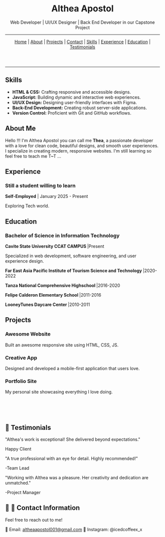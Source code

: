 <!DOCTYPE html>
<html lang="en">
  <meta charset="UTF-8">
  <meta name="viewport" content="width=device-width, initial-scale=1">
  <link rel="stylesheet" href="style.css">
<head>
  
</head>
<body>
<header class="responsive-header">
  <h1>Althea Apostol</h1>
  <p>Web Developer | UI/UX Designer | Back End Developer in our Capstone Project </p>
  <hr>
  <nav>
    <a href="#home">Home</a> | 
    <a href="#about">About</a> | 
    <a href="#projects">Projects</a> | 
    <a href="#contact">Contact</a> | 
    <a href="#skills">Skills</a> | 
    <a href="#experience">Experience</a> | 
    <a href="#education">Education</a> | 
    <a href="#testimonials">Testimonials</a>
  </nav>
</header>

<hr>

<section id="skills" class="skills">
  <h2>Skills</h2>
  <ul>
    <li><strong>HTML & CSS:</strong> Crafting responsive and accessible designs.</li>
    <li><strong>JavaScript:</strong> Building dynamic and interactive web experiences.</li>
    <li><strong>UI/UX Design:</strong> Designing user-friendly interfaces with Figma.</li>
    <li><strong>Back-End Development:</strong> Creating robust server-side applications.</li>
    <li><strong>Version Control:</strong> Proficient with Git and GitHub workflows.</li>
  </ul>
</section>

<section id="about" class="about">
  <h2>About Me</h2>
  <p>Hello !!! I'm Althea Apostol you can call me <strong>Thea</strong>, a passionate developer with a love for clean code, beautiful designs, and smooth user experiences. I specialize in creating modern, responsive websites. I'm still learning so feel free to teach me T~T ... </p>
</section>

<section id="experience" class="experience">
  <h2>Experience</h2>

  <div class="job">
    <h3>Still a student willing to learn </h3>
    <p><strong>Self-Employed</strong> | January 2025 - Present</p>
    <p>Exploring Tech world.</p>
  </div>
</section>

<section id="education" class="education">
  <h2>Education</h2>
  <div class="school">
    <h3>Bachelor of Science in Information Technology</h3>
    <p><strong>Cavite State University CCAT CAMPUS </strong> |Present</p>
    <p>Specialized in web development, software engineering, and user experience design.</p>
     <p><strong>Far East Asia Pacific Institute of Tourism Science and Technology </strong> |2020-2022</p>
    <p><strong>Tanza National Comprehensive Highschool </strong> |2016-2020</p>
    <p><strong>Felipe Calderon Elementary School </strong> |2011-2016</p>
    <p><strong> LooneyTunes Daycare Center </strong> |2010-2011</p>
  </div>
</section>

<section id="projects" class="projects">
  <h2>Projects</h2>
  <div class="project">
    <h3>Awesome Website</h3>
    <p>Built an awesome responsive site using HTML, CSS, JS.</p>
  </div>
  <div class="project">
    <h3>Creative App</h3>
    <p>Designed and developed a mobile-first application that users love.</p>
  </div>
  <div class="project">
    <h3>Portfolio Site</h3>
    <p>My personal site showcasing everything I love doing.</p>
  </div>
</section>
<br><br><br>
 <section id="Testimonials" class="Testimonials">
  <h2>💬 Testimonials</h2>

"Althea's work is exceptional! She delivered beyond expectations."

Happy Client

"A true professional with an eye for detail. Highly recommended!"

-Team Lead

"Working with Althea was a pleasure. Her creativity and dedication are unmatched."

-Project Manager
</section>

  <h2>💬 📧 Contact Information</h2>

Feel free to reach out to me!

📧 Email: altheaapostol001@gmail.com
📱 Instagram: @icedcoffeex_x
  </div>
</section>

</body>
</html>
